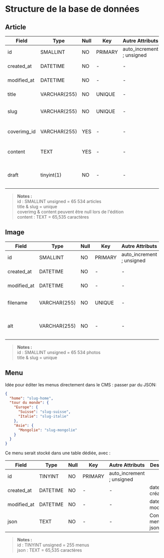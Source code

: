 # Structure de la base de données

## Article

| Field            | Type         | Null | Key     | Autre Attributs           | Description                             |
| ---------------- | ------------ | ---- | ------- | ------------------------- | --------------------------------------- |
| id               | SMALLINT     | NO   | PRIMARY | auto_increment ; unsigned |                                         |
| created_at       | DATETIME     | NO   | -       | -                         | date de création                        |
| modified_at      | DATETIME     | NO   | -       | -                         | date de modification                    |
| title            | VARCHAR(255) | NO   | UNIQUE  | -                         | Titre de l'article                      |
| slug             | VARCHAR(255) | NO   | UNIQUE  | -                         | URL de la page de l'article             |
| coverimg_id      | VARCHAR(255) | YES  | -       | -                         | URL de l'image de couverture            |
| content          | TEXT         | YES  | -       | -                         | Contenu de l'article en Markdown        |
| draft            | tinyint(1)   | NO   | -       | -                         | 0 ou 1 : en mode brouillon ou pas ?     |

> **Notes :**  
> id : SMALLINT unsigned = 65 534 articles  
> title & slug = unique  
> coverimg & content peuvent être null lors de l'édition  
> content : TEXT = 65,535 caractères


## Image

| Field            | Type         | Null | Key     | Autre Attributs           | Description                             |
| ---------------- | ------------ | ---- | ------- | ------------------------- | --------------------------------------- |
| id               | SMALLINT     | NO   | PRIMARY | auto_increment ; unsigned |                                         |
| created_at       | DATETIME     | NO   | -       | -                         | date de création                        |
| modified_at      | DATETIME     | NO   | -       | -                         | date de modification                    |
| filename         | VARCHAR(255) | NO   | UNIQUE  | -                         | nom du fichier image                    |
| alt              | VARCHAR(255) | NO   | -       | -                         | texte alternatif pour les liseuses      |

> **Notes :**  
> id : SMALLINT unsigned = 65 534 photos  
> title & slug = unique  


## Menu
Idée pour éditer les menus directement dans le CMS : passer par du JSON:
```json
{
  "home": "slug-home",
  "tour du monde": {
    "Europe": {
      "Suisse": "slug-suisse",
      "Italie": "slug-italie"
    },
    "Asie": {
      "Mongolie": "slug-mongolie"
    }
  }
}
```
Ce menu serait stocké dans une table dédiée, avec :


| Field            | Type         | Null | Key     | Autre Attributs           | Description                             |
| ---------------- | ------------ | ---- | ------- | ------------------------- | --------------------------------------- |
| id               | TINYINT      | NO   | PRIMARY | auto_increment ; unsigned |                                         |
| created_at       | DATETIME     | NO   | -       | -                         | date de création                        |
| modified_at      | DATETIME     | NO   | -       | -                         | date de modification                    |
| json             | TEXT         | NO   | -       | -                         | Contenu du menu en json                 |


> **Notes :**  
> id : TINYINT unsigned = 255 menus  
> json : TEXT = 65,535 caractères

